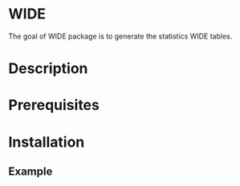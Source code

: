 # WIDE

The goal of WIDE package is to generate the statistics WIDE tables.

# Description 


# Prerequisites 


# Installation 


## Example